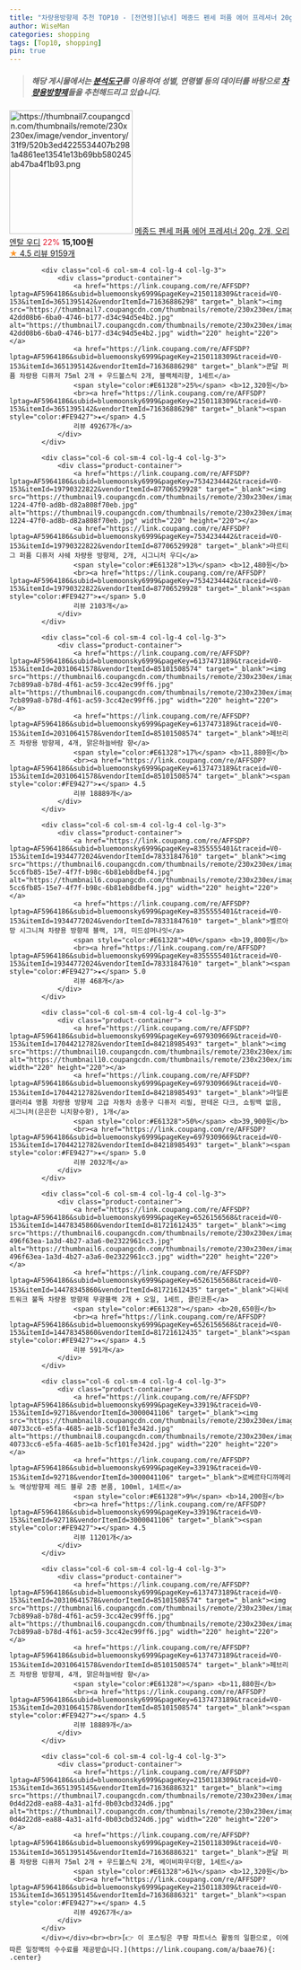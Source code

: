 ```yaml
---
title: "차량용방향제 추천 TOP10 - [전연령][남녀] 메종드 펜세 퍼퓸 에어 프레셔너 20g, 2개, 오리엔탈 우디"
author: WiseMan
categories: shopping
tags: [Top10, shopping]
pin: true
---
```


> ##### 해당 게시물에서는 [**분석도구**](https://itemscout.io/)를 이용하여 **성별**, **연령별** 등의 데이터를 바탕으로 [**차량용방향제**](https://link.coupang.com/a/baae76)들을 추천해드리고 있습니다.
<div class="container"><div class="row">
            <div class="col-6 col-sm-4 col-lg-4 col-lg-3">
                <div class="product-container">
                    <a href="https://link.coupang.com/re/AFFSDP?lptag=AF5964186&subid=bluemoonsky6999&pageKey=6514164187&traceid=V0-153&itemId=14402048059&vendorItemId=91060876524" target="_blank"><img src="https://thumbnail7.coupangcdn.com/thumbnails/remote/230x230ex/image/vendor_inventory/31f9/520b3ed4225534407b2981a4861ee13541e13b69bb580245ab47ba4f1b93.png" alt="https://thumbnail7.coupangcdn.com/thumbnails/remote/230x230ex/image/vendor_inventory/31f9/520b3ed4225534407b2981a4861ee13541e13b69bb580245ab47ba4f1b93.png" width="220" height="220"></a>
                    <a href="https://link.coupang.com/re/AFFSDP?lptag=AF5964186&subid=bluemoonsky6999&pageKey=6514164187&traceid=V0-153&itemId=14402048059&vendorItemId=91060876524" target="_blank">메종드 펜세 퍼퓸 에어 프레셔너 20g, 2개, 오리엔탈 우디</a>
                    <span style="color:#E61328">22%</span> <b>15,100원</b>
                    <br><a href="https://link.coupang.com/re/AFFSDP?lptag=AF5964186&subid=bluemoonsky6999&pageKey=6514164187&traceid=V0-153&itemId=14402048059&vendorItemId=91060876524" target="_blank"><span style="color:#FE9427">★</span> 4.5
                    리뷰 9159개</a>
                </div>
            </div>
            
            <div class="col-6 col-sm-4 col-lg-4 col-lg-3">
                <div class="product-container">
                    <a href="https://link.coupang.com/re/AFFSDP?lptag=AF5964186&subid=bluemoonsky6999&pageKey=2150118309&traceid=V0-153&itemId=3651395142&vendorItemId=71636886298" target="_blank"><img src="https://thumbnail7.coupangcdn.com/thumbnails/remote/230x230ex/image/retail/images/3757698535031163-42dd08b6-6ba0-4746-b177-d34c94d5e4b2.jpg" alt="https://thumbnail7.coupangcdn.com/thumbnails/remote/230x230ex/image/retail/images/3757698535031163-42dd08b6-6ba0-4746-b177-d34c94d5e4b2.jpg" width="220" height="220"></a>
                    <a href="https://link.coupang.com/re/AFFSDP?lptag=AF5964186&subid=bluemoonsky6999&pageKey=2150118309&traceid=V0-153&itemId=3651395142&vendorItemId=71636886298" target="_blank">쿤달 퍼퓸 차량용 디퓨저 75ml 2개 + 우드볼스틱 2개, 블랙체리향, 1세트</a>
                    <span style="color:#E61328">25%</span> <b>12,320원</b>
                    <br><a href="https://link.coupang.com/re/AFFSDP?lptag=AF5964186&subid=bluemoonsky6999&pageKey=2150118309&traceid=V0-153&itemId=3651395142&vendorItemId=71636886298" target="_blank"><span style="color:#FE9427">★</span> 4.5
                    리뷰 49267개</a>
                </div>
            </div>
            
            <div class="col-6 col-sm-4 col-lg-4 col-lg-3">
                <div class="product-container">
                    <a href="https://link.coupang.com/re/AFFSDP?lptag=AF5964186&subid=bluemoonsky6999&pageKey=7534234442&traceid=V0-153&itemId=19790322822&vendorItemId=87706529928" target="_blank"><img src="https://thumbnail9.coupangcdn.com/thumbnails/remote/230x230ex/image/retail/images/2023/11/07/18/9/6fafb8a2-1224-47f0-ad8b-d82a808f70eb.jpg" alt="https://thumbnail9.coupangcdn.com/thumbnails/remote/230x230ex/image/retail/images/2023/11/07/18/9/6fafb8a2-1224-47f0-ad8b-d82a808f70eb.jpg" width="220" height="220"></a>
                    <a href="https://link.coupang.com/re/AFFSDP?lptag=AF5964186&subid=bluemoonsky6999&pageKey=7534234442&traceid=V0-153&itemId=19790322822&vendorItemId=87706529928" target="_blank">마르티그 퍼퓸 디퓨저 샤쉐 차량용 방향제, 2개, 시그니처 우디</a>
                    <span style="color:#E61328">13%</span> <b>12,480원</b>
                    <br><a href="https://link.coupang.com/re/AFFSDP?lptag=AF5964186&subid=bluemoonsky6999&pageKey=7534234442&traceid=V0-153&itemId=19790322822&vendorItemId=87706529928" target="_blank"><span style="color:#FE9427">★</span> 5.0
                    리뷰 2103개</a>
                </div>
            </div>
            
            <div class="col-6 col-sm-4 col-lg-4 col-lg-3">
                <div class="product-container">
                    <a href="https://link.coupang.com/re/AFFSDP?lptag=AF5964186&subid=bluemoonsky6999&pageKey=6137473189&traceid=V0-153&itemId=20310641578&vendorItemId=85101508574" target="_blank"><img src="https://thumbnail6.coupangcdn.com/thumbnails/remote/230x230ex/image/retail/images/2097022700156146-7cb899a8-b78d-4f61-ac59-3cc42ec99ff6.jpg" alt="https://thumbnail6.coupangcdn.com/thumbnails/remote/230x230ex/image/retail/images/2097022700156146-7cb899a8-b78d-4f61-ac59-3cc42ec99ff6.jpg" width="220" height="220"></a>
                    <a href="https://link.coupang.com/re/AFFSDP?lptag=AF5964186&subid=bluemoonsky6999&pageKey=6137473189&traceid=V0-153&itemId=20310641578&vendorItemId=85101508574" target="_blank">페브리즈 차량용 방향제, 4개, 맑은하늘바람 향</a>
                    <span style="color:#E61328">17%</span> <b>11,880원</b>
                    <br><a href="https://link.coupang.com/re/AFFSDP?lptag=AF5964186&subid=bluemoonsky6999&pageKey=6137473189&traceid=V0-153&itemId=20310641578&vendorItemId=85101508574" target="_blank"><span style="color:#FE9427">★</span> 4.5
                    리뷰 18889개</a>
                </div>
            </div>
            
            <div class="col-6 col-sm-4 col-lg-4 col-lg-3">
                <div class="product-container">
                    <a href="https://link.coupang.com/re/AFFSDP?lptag=AF5964186&subid=bluemoonsky6999&pageKey=8355555401&traceid=V0-153&itemId=19344772024&vendorItemId=78331847610" target="_blank"><img src="https://thumbnail6.coupangcdn.com/thumbnails/remote/230x230ex/image/retail/images/618421139927459-5cc6fb85-15e7-4f7f-b98c-6b81eb8dbef4.jpg" alt="https://thumbnail6.coupangcdn.com/thumbnails/remote/230x230ex/image/retail/images/618421139927459-5cc6fb85-15e7-4f7f-b98c-6b81eb8dbef4.jpg" width="220" height="220"></a>
                    <a href="https://link.coupang.com/re/AFFSDP?lptag=AF5964186&subid=bluemoonsky6999&pageKey=8355555401&traceid=V0-153&itemId=19344772024&vendorItemId=78331847610" target="_blank">벨르아망 시그니쳐 차량용 방향제 블랙, 1개, 미드섬머나잇</a>
                    <span style="color:#E61328">40%</span> <b>19,800원</b>
                    <br><a href="https://link.coupang.com/re/AFFSDP?lptag=AF5964186&subid=bluemoonsky6999&pageKey=8355555401&traceid=V0-153&itemId=19344772024&vendorItemId=78331847610" target="_blank"><span style="color:#FE9427">★</span> 5.0
                    리뷰 468개</a>
                </div>
            </div>
            
            <div class="col-6 col-sm-4 col-lg-4 col-lg-3">
                <div class="product-container">
                    <a href="https://link.coupang.com/re/AFFSDP?lptag=AF5964186&subid=bluemoonsky6999&pageKey=6979309669&traceid=V0-153&itemId=17044212782&vendorItemId=84218985493" target="_blank"><img src="https://thumbnail10.coupangcdn.com/thumbnails/remote/230x230ex/image/vendor_inventory/ec47/be4df55b84d2fdd44c46b0f0a404a9a22c98e85b5b955601636d47d56b93.jpg" alt="https://thumbnail10.coupangcdn.com/thumbnails/remote/230x230ex/image/vendor_inventory/ec47/be4df55b84d2fdd44c46b0f0a404a9a22c98e85b5b955601636d47d56b93.jpg" width="220" height="220"></a>
                    <a href="https://link.coupang.com/re/AFFSDP?lptag=AF5964186&subid=bluemoonsky6999&pageKey=6979309669&traceid=V0-153&itemId=17044212782&vendorItemId=84218985493" target="_blank">마일론 갤러리4 명품 차량용 방향제 고급 자동차 송풍구 디퓨저 리필, 판테온 다크, 쇼핑백 없음, 시그니처(은은한 니치향수향), 1개</a>
                    <span style="color:#E61328">50%</span> <b>39,900원</b>
                    <br><a href="https://link.coupang.com/re/AFFSDP?lptag=AF5964186&subid=bluemoonsky6999&pageKey=6979309669&traceid=V0-153&itemId=17044212782&vendorItemId=84218985493" target="_blank"><span style="color:#FE9427">★</span> 5.0
                    리뷰 2032개</a>
                </div>
            </div>
            
            <div class="col-6 col-sm-4 col-lg-4 col-lg-3">
                <div class="product-container">
                    <a href="https://link.coupang.com/re/AFFSDP?lptag=AF5964186&subid=bluemoonsky6999&pageKey=6526156568&traceid=V0-153&itemId=14478345860&vendorItemId=81721612435" target="_blank"><img src="https://thumbnail6.coupangcdn.com/thumbnails/remote/230x230ex/image/retail/images/19145593110040-496f63ea-1a3d-4b27-a3a6-0e2322961cc3.jpg" alt="https://thumbnail6.coupangcdn.com/thumbnails/remote/230x230ex/image/retail/images/19145593110040-496f63ea-1a3d-4b27-a3a6-0e2322961cc3.jpg" width="220" height="220"></a>
                    <a href="https://link.coupang.com/re/AFFSDP?lptag=AF5964186&subid=bluemoonsky6999&pageKey=6526156568&traceid=V0-153&itemId=14478345860&vendorItemId=81721612435" target="_blank">디씨네트워크 불독 차량용 방향제 무광블랙 2개 + 오일, 1세트, 클린코튼</a>
                    <span style="color:#E61328"></span> <b>20,650원</b>
                    <br><a href="https://link.coupang.com/re/AFFSDP?lptag=AF5964186&subid=bluemoonsky6999&pageKey=6526156568&traceid=V0-153&itemId=14478345860&vendorItemId=81721612435" target="_blank"><span style="color:#FE9427">★</span> 4.5
                    리뷰 591개</a>
                </div>
            </div>
            
            <div class="col-6 col-sm-4 col-lg-4 col-lg-3">
                <div class="product-container">
                    <a href="https://link.coupang.com/re/AFFSDP?lptag=AF5964186&subid=bluemoonsky6999&pageKey=33919&traceid=V0-153&itemId=92718&vendorItemId=3000041106" target="_blank"><img src="https://thumbnail8.coupangcdn.com/thumbnails/remote/230x230ex/image/retail/images/1171396789894486-40733cc6-e5fa-4685-ae1b-5cf101fe342d.jpg" alt="https://thumbnail8.coupangcdn.com/thumbnails/remote/230x230ex/image/retail/images/1171396789894486-40733cc6-e5fa-4685-ae1b-5cf101fe342d.jpg" width="220" height="220"></a>
                    <a href="https://link.coupang.com/re/AFFSDP?lptag=AF5964186&subid=bluemoonsky6999&pageKey=33919&traceid=V0-153&itemId=92718&vendorItemId=3000041106" target="_blank">로베르타디까메리노 액상방향제 레드 블루 2종 본품, 100ml, 1세트</a>
                    <span style="color:#E61328">9%</span> <b>14,200원</b>
                    <br><a href="https://link.coupang.com/re/AFFSDP?lptag=AF5964186&subid=bluemoonsky6999&pageKey=33919&traceid=V0-153&itemId=92718&vendorItemId=3000041106" target="_blank"><span style="color:#FE9427">★</span> 4.5
                    리뷰 11201개</a>
                </div>
            </div>
            
            <div class="col-6 col-sm-4 col-lg-4 col-lg-3">
                <div class="product-container">
                    <a href="https://link.coupang.com/re/AFFSDP?lptag=AF5964186&subid=bluemoonsky6999&pageKey=6137473189&traceid=V0-153&itemId=20310641578&vendorItemId=85101508574" target="_blank"><img src="https://thumbnail6.coupangcdn.com/thumbnails/remote/230x230ex/image/retail/images/2097022700156146-7cb899a8-b78d-4f61-ac59-3cc42ec99ff6.jpg" alt="https://thumbnail6.coupangcdn.com/thumbnails/remote/230x230ex/image/retail/images/2097022700156146-7cb899a8-b78d-4f61-ac59-3cc42ec99ff6.jpg" width="220" height="220"></a>
                    <a href="https://link.coupang.com/re/AFFSDP?lptag=AF5964186&subid=bluemoonsky6999&pageKey=6137473189&traceid=V0-153&itemId=20310641578&vendorItemId=85101508574" target="_blank">페브리즈 차량용 방향제, 4개, 맑은하늘바람 향</a>
                    <span style="color:#E61328"></span> <b>11,880원</b>
                    <br><a href="https://link.coupang.com/re/AFFSDP?lptag=AF5964186&subid=bluemoonsky6999&pageKey=6137473189&traceid=V0-153&itemId=20310641578&vendorItemId=85101508574" target="_blank"><span style="color:#FE9427">★</span> 4.5
                    리뷰 18889개</a>
                </div>
            </div>
            
            <div class="col-6 col-sm-4 col-lg-4 col-lg-3">
                <div class="product-container">
                    <a href="https://link.coupang.com/re/AFFSDP?lptag=AF5964186&subid=bluemoonsky6999&pageKey=2150118309&traceid=V0-153&itemId=3651395145&vendorItemId=71636886321" target="_blank"><img src="https://thumbnail7.coupangcdn.com/thumbnails/remote/230x230ex/image/retail/images/8999691172556690-0d4d22d8-ea88-4a31-a1fd-0b03cbd324d6.jpg" alt="https://thumbnail7.coupangcdn.com/thumbnails/remote/230x230ex/image/retail/images/8999691172556690-0d4d22d8-ea88-4a31-a1fd-0b03cbd324d6.jpg" width="220" height="220"></a>
                    <a href="https://link.coupang.com/re/AFFSDP?lptag=AF5964186&subid=bluemoonsky6999&pageKey=2150118309&traceid=V0-153&itemId=3651395145&vendorItemId=71636886321" target="_blank">쿤달 퍼퓸 차량용 디퓨저 75ml 2개 + 우드볼스틱 2개, 베이비파우더향, 1세트</a>
                    <span style="color:#E61328">61%</span> <b>12,320원</b>
                    <br><a href="https://link.coupang.com/re/AFFSDP?lptag=AF5964186&subid=bluemoonsky6999&pageKey=2150118309&traceid=V0-153&itemId=3651395145&vendorItemId=71636886321" target="_blank"><span style="color:#FE9427">★</span> 4.5
                    리뷰 49267개</a>
                </div>
            </div>
            </div></div><br><br>[👉 이 포스팅은 쿠팡 파트너스 활동의 일환으로, 이에 따른 일정액의 수수료를 제공받습니다.](https://link.coupang.com/a/baae76){: .center}